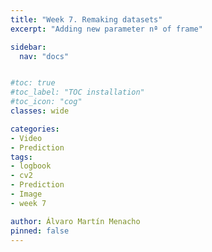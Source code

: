 ```yaml
---
title: "Week 7. Remaking datasets"
excerpt: "Adding new parameter nª of frame"

sidebar:
  nav: "docs"


#toc: true
#toc_label: "TOC installation"
#toc_icon: "cog"
classes: wide

categories:
- Video
- Prediction
tags:
- logbook
- cv2
- Prediction
- Image
- week 7

author: Álvaro Martín Menacho
pinned: false
---
```

